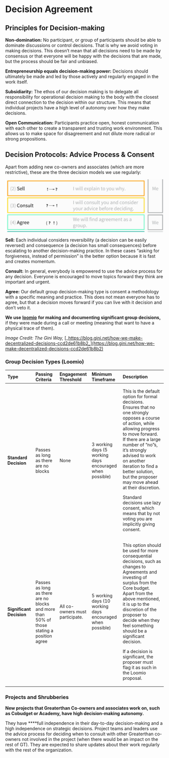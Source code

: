 # Decision Agreement

## Principles for Decision-making

**Non-domination:** No participant, or group of participants should be able to dominate discussions or control decisions. That is why we avoid voting in making decisions. This doesn’t mean that all decisions need to be made by consensus or that everyone will be happy with the decisions that are made, but the process should be fair and unbiased.

**Entrepreneurship equals decision-making power:** Decisions should ultimately be made and led by those actively and regularly engaged in the work itself.

**Subsidiarity:** The ethos of our decision making is to delegate all responsibility for operational decision making to the body with the closest direct connection to the decision within our structure. This means that individual projects have a high level of autonomy over how they make decisions.

**Open Communication:** Participants practice open, honest communication with each other to create a transparent and trusting work environment. This allows us to make space for disagreement and not dilute more radical or strong propositions.  


## Decision Protocols: Advice Process & Consent

Apart from adding new co-owners and associates \(which are more restrictive\), these are the three decision models we use regularly:

![](../.gitbook/assets/image%20%283%29.png)

**Sell:** Each individual considers reversibility \(a decision can be easily reversed\) and consequence \(a decision has small consequences\) before escalating to another decision-making practice. In these cases “asking for forgiveness, instead of permission” is the better option because it is fast and creates momentum.

**Consult:** In general, everybody is empowered to use the advice process for any decision. Everyone is encouraged to move topics forward they think are important and urgent.

**Agree:** Our default group decision-making type is consent a methodology with a specific meaning and practice. This does not mean everyone has to agree, but that a decision moves forward if you can live with it decision and don’t veto it.

**We use** [**loomio**](https://www.loomio.org/g/w924AJC6/greaterthan-core) **for making and documenting significant group decisions,** if they were made during a call or meeting \(meaning that want to have a physical trace of them\).

_Image Credit: The Gini Way,_ [_https://blog.gini.net/how-we-make-decentralized-decisions-ccd2de61b8b2_](https://blog.gini.net/how-we-make-decentralized-decisions-ccd2de61b8b2)

### Group Decision Types \(Loomio\)

<table>
  <thead>
    <tr>
      <th style="text-align:left">Type</th>
      <th style="text-align:left">Passing Criteria</th>
      <th style="text-align:left">Engagement Threshold</th>
      <th style="text-align:left">Minimum Timeframe</th>
      <th style="text-align:left">Description</th>
    </tr>
  </thead>
  <tbody>
    <tr>
      <td style="text-align:left"><b>Standard Decision</b>
      </td>
      <td style="text-align:left">Passes as long as there are no blocks</td>
      <td style="text-align:left">None</td>
      <td style="text-align:left">3 working days (5 working days encouraged when possible)</td>
      <td style="text-align:left">
        <p>This is the default option for formal decisions. Ensures that no one strongly
          opposes a course of action, while allowing progress to move forward. If
          there are a large number of &#x201C;no&#x201D;s, it&#x2019;s strongly advised
          to work on another iteration to find a better solution, but the proposer
          may move ahead at their discretion.</p>
        <p></p>
        <p>Standard decisions use lazy consent, which means that by not voting you
          are implicitly giving consent.</p>
      </td>
    </tr>
    <tr>
      <td style="text-align:left"><b>Significant Decision</b>
      </td>
      <td style="text-align:left">Passes as long as there are no blocks and more than 50% of those stating
        a position agree</td>
      <td style="text-align:left">All co-owners must participate.</td>
      <td style="text-align:left">5 working days (10 working days encouraged when possible)</td>
      <td style="text-align:left">
        <p>This option should be used for more consequential decisions, such as changes
          to Agreements and investing of surplus from the Core budget. Apart from
          the above mentioned, it is up to the discretion of the proposer to decide
          when they feel something should be a significant decision.</p>
        <p></p>
        <p>If a decision is significant, the proposer must flag it as such in the
          Loomio proposal.</p>
      </td>
    </tr>
  </tbody>
</table>

### **Projects and Shrubberies** 

**New projects that Greaterthan Co-owners and associates work on, such as Cobudget or Academy, have high decision-making autonomy.** 

They have ****full independence in their day-to-day decision-making and a high independence on strategic decisions. Project teams and leaders use the advice process for deciding when to consult with other Greaterthan co-owners not involved in the project \(when there would be an impact on the rest of GT\). They are expected to share updates about their work regularly with the rest of the organization.

